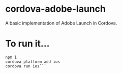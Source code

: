 # cordova-adobe-launch
A basic implementation of Adobe Launch in Cordova.

# To run it...
```git clone https://github.com/markhicken/cordova-adobe-launch.git
npm i
cordova platform add ios
cordova run ios```
